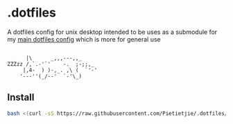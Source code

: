 # .dotfiles

A dotfiles config for unix desktop intended to be uses as a submodule for my [main dotfiles config](https://github.com/Pietietjie/.dotfiles) which is more for general use

```text

      |\      _,,,---,,_
ZZZzz /,`.-'`'    -.  ;-;;,_
     |,4-  ) )-,_. ,\ (  `'-'
    '---''(_/--'  `-'\_)

```

## Install
```bash
bash <(curl -sS https://raw.githubusercontent.com/Pietietjie/.dotfiles/main/bootstrap)
```
